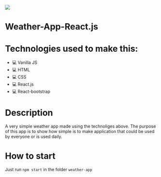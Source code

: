 ![](https://media.giphy.com/media/kF4qmvmYkIUW3DBPDM/giphy.gif)

# Weather-App-React.js
# Technologies used to make this:
* :computer: Vanilla JS 
* :computer: HTML
* :computer: CSS
* :computer: React.js
* :computer: React-bootstrap
# Description
A very simple weather app made using the technoliges above. The purpose of this app is to show how simple is to make application that could be used by everyone or is used daily.
# How to start 
Just run `npm start` in the folder `weather-app`
